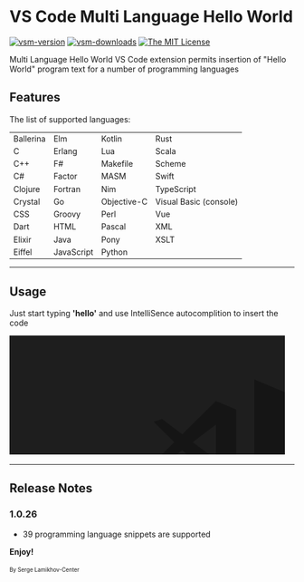 # VS Code Multi Language Hello World

[![vsm-version](https://img.shields.io/visual-studio-marketplace/v/SergeLamikhov.multilanguagehelloworld?style=flat-square&label=VS%20Marketplace&logo=visual-studio-code)](https://marketplace.visualstudio.com/items?itemName=SergeLamikhov.multilanguagehelloworld)
[![vsm-downloads](https://img.shields.io/visual-studio-marketplace/d/SergeLamikhov.multilanguagehelloworld?style=flat-square&label=downloads&logo=visual-studio-code)](https://marketplace.visualstudio.com/items?itemName=SergeLamikhov.multilanguagehelloworld)
[![The MIT License](https://img.shields.io/badge/license-MIT-orange.svg?style=flat-square)](http://opensource.org/licenses/MIT)

Multi Language Hello World VS Code extension permits insertion of "Hello World"
program text for a number of programming languages

## Features

The list of supported languages:

|           |            |             |                        |
| --------- | ---------- | ----------- | ---------------------- |
| Ballerina | Elm        | Kotlin      | Rust                   |
| C         | Erlang     | Lua         | Scala                  |
| C++       | F#         | Makefile    | Scheme                 |
| C#        | Factor     | MASM        | Swift                  |
| Clojure   | Fortran    | Nim         | TypeScript             |
| Crystal   | Go         | Objective-C | Visual Basic (console) |
| CSS       | Groovy     | Perl        | Vue                    |
| Dart      | HTML       | Pascal      | XML                    |
| Elixir    | Java       | Pony        | XSLT                   |
| Eiffel    | JavaScript | Python      |                        |

---

## Usage

Just start typing **'hello'** and use IntelliSence autocomplition to insert the code

![alt text](example.gif)

---

## Release Notes

### 1.0.26

- 39 programming language snippets are supported

**Enjoy!**

<sub><sup>By Serge Lamikhov-Center</sup></sub>
